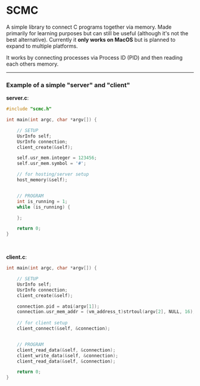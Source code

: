 # SCMC
A simple library to connect C programs together via memory. Made primarily for learning purposes but can still be useful (although it's not the best alternative). Currently it **only works on MacOS** but is planned to expand to multiple platforms. 

It works by connecting processes via Process ID (PID) and then reading each others memory.

---

### Example of a simple "server" and "client" </br>
**server.c**:
```c
#include "scmc.h"

int main(int argc, char *argv[]) {

    // SETUP
    UsrInfo self;
    UsrInfo connection;
    client_create(&self);

    self.usr_mem.integer = 123456;
    self.usr_mem.symbol = '#';

    // for hosting/server setup
    host_memory(&self);


    // PROGRAM
    int is_running = 1;
    while (is_running) {

    };

    return 0;
}
```
</br>

**client.c**:
```c
int main(int argc, char *argv[]) {

    // SETUP
    UsrInfo self;
    UsrInfo connection;
    client_create(&self);

    connection.pid = atoi(argv[1]);
    connection.usr_mem_addr = (vm_address_t)strtoul(argv[2], NULL, 16);
    
    // for client setup
    client_connect(&self, &connection);


    // PROGRAM
    client_read_data(&self, &connection);
    client_write_data(&self, &connection);
    client_read_data(&self, &connection);

    return 0;
}
```